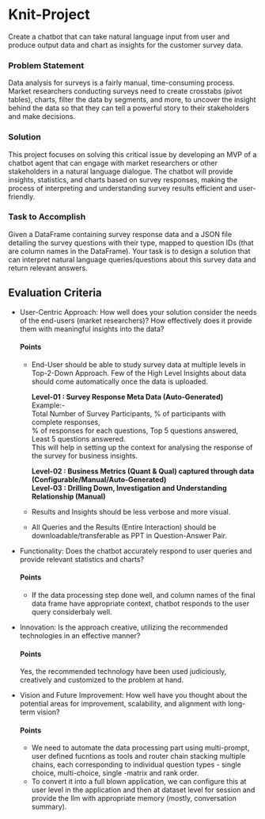 # Knit-Project
Create a chatbot that can take natural language input from user and produce output data and chart as insights for the customer survey data.

### Problem Statement
 Data analysis for surveys is a fairly manual, time-consuming process. Market researchers conducting surveys need to create crosstabs (pivot tables), charts, filter the data by segments, and more, to uncover the insight behind the data so that they can tell a powerful story to their stakeholders and make decisions.

 ### Solution 

 This project focuses on solving this critical issue by developing an MVP of a chatbot agent that can engage with market researchers or other stakeholders in a natural language dialogue. The chatbot will provide insights, statistics, and charts based on survey responses, making the process of interpreting and understanding survey results efficient and user-friendly.


 ### Task to Accomplish 

 Given a DataFrame containing survey response data and a JSON file detailing the survey questions with their type, mapped to question IDs (that are column names in the DataFrame). Your task is to design a solution that can interpret natural language queries/questions about this survey data and return relevant answers.

 ## Evaluation Criteria 

- User-Centric Approach: How well does your solution consider the needs of the end-users (market researchers)? How effectively does it provide them with meaningful insights into the data?
    #### Points 
    - End-User should be able to study survey data at multiple levels in Top-2-Down Approach. Few of the High Level Insights about data should come automatically once the data is uploaded.

        **Level-01 : Survey Response Meta Data (Auto-Generated)**\
            Example:- \
            Total Number of Survey Participants, % of participants with complete responses,\
            % of responses for each questions, Top 5 questions answered, Least 5 questions answered. \
            This will help in setting up the context for analysing the response of the survey for business insights. 

        **Level-02 : Business Metrics (Quant & Qual) captured through data (Configurable/Manual/Auto-Generated)**\
        **Level-03 : Drilling Down, Investigation and Understanding Relationship (Manual)**
    - Results and Insights should be less verbose and more visual.
    - All Queries and the Results (Entire Interaction) should be downloadable/transferable as PPT in Question-Answer Pair.
         

- Functionality: Does the chatbot accurately respond to user queries and provide relevant statistics and charts?
    #### Points
    - If the data processing step done well, and column names of the final data frame have appropriate context, chatbot responds to the user query considerbaly well. 
- Innovation: Is the approach creative, utilizing the recommended technologies in an effective manner?
  #### Points
  Yes, the recommended technology have been used judiciously, creatively and customized to the problem at hand.
- Vision and Future Improvement: How well have you thought about the potential areas for improvement, scalability, and          alignment with long-term vision?
  #### Points
  - We need to automate the data processing part using multi-prompt, user defined fucntions as tools and router chain stacking multiple chains, each corresponding to individual question types - single choice, multi-choice, single -matrix and rank order.
  - To convert it into a full blown application, we can configure this at user level in the application and then at dataset level for session and provide the llm with appropriate memory (mostly, conversation summary).
